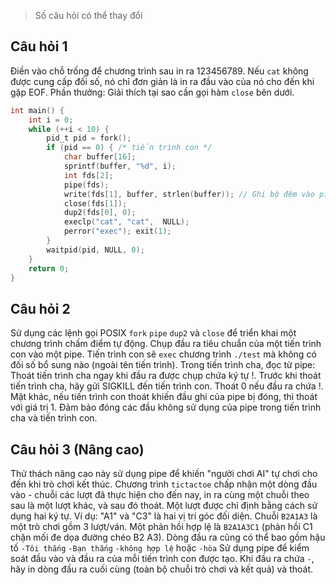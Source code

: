 > Số câu hỏi có thể thay đổi

## Câu hỏi 1
Điền vào chỗ trống để chương trình sau in ra 123456789. Nếu `cat` không được cung cấp đối số, nó chỉ đơn giản là in ra đầu vào của nó cho đến khi gặp EOF. Phần thưởng: Giải thích tại sao cần gọi hàm `close` bên dưới.
````C
int main() {
    int i = 0;
    while (++i < 10) {
        pid_t pid = fork();
        if (pid == 0) { /* tiến trình con */
            char buffer[16];
            sprintf(buffer, "%d", i);
            int fds[2];
            pipe(fds);
            write(fds[1], buffer, strlen(buffer)); // Ghi bộ đệm vào pipe
            close(fds[1]);
            dup2(fds[0], 0); 
            execlp("cat", "cat",  NULL);
            perror("exec"); exit(1);
        }
        waitpid(pid, NULL, 0);
    }
    return 0;
}
````

## Câu hỏi 2
Sử dụng các lệnh gọi POSIX `fork` `pipe` `dup2` và `close` để triển khai một chương trình chấm điểm tự động. Chụp đầu ra tiêu chuẩn của một tiến trình con vào một pipe. Tiến trình con sẽ `exec` chương trình `./test` mà không có đối số bổ sung nào (ngoài tên tiến trình). Trong tiến trình cha, đọc từ pipe: Thoát tiến trình cha ngay khi đầu ra được chụp chứa ký tự !. Trước khi thoát tiến trình cha, hãy gửi SIGKILL đến tiến trình con. Thoát 0 nếu đầu ra chứa !. Mặt khác, nếu tiến trình con thoát khiến đầu ghi của pipe bị đóng, thì thoát với giá trị 1. Đảm bảo đóng các đầu không sử dụng của pipe trong tiến trình cha và tiến trình con.

## Câu hỏi 3 (Nâng cao)
Thử thách nâng cao này sử dụng pipe để khiến "người chơi AI" tự chơi cho đến khi trò chơi kết thúc.
Chương trình `tictactoe` chấp nhận một dòng đầu vào - chuỗi các lượt đã thực hiện cho đến nay, in ra cùng một chuỗi theo sau là một lượt khác, và sau đó thoát. Một lượt được chỉ định bằng cách sử dụng hai ký tự. Ví dụ: "A1" và "C3" là hai vị trí góc đối diện. Chuỗi `B2A1A3` là một trò chơi gồm 3 lượt/ván. Một phản hồi hợp lệ là `B2A1A3C1` (phản hồi C1 chặn mối đe dọa đường chéo B2 A3). Dòng đầu ra cũng có thể bao gồm hậu tố `-Tôi thắng` `-Bạn thắng` `-không hợp lệ` hoặc `-hòa`
Sử dụng pipe để kiểm soát đầu vào và đầu ra của mỗi tiến trình con được tạo. Khi đầu ra chứa `-`, hãy in dòng đầu ra cuối cùng (toàn bộ chuỗi trò chơi và kết quả) và thoát.
